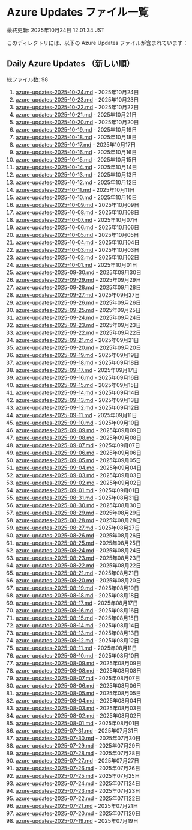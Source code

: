 # Azure Updates ファイル一覧

最終更新: 2025年10月24日 12:01:34 JST

このディレクトリには、以下の Azure Updates ファイルが含まれています：

## Daily Azure Updates （新しい順）

総ファイル数: 98

1. [azure-updates-2025-10-24.md](./azure-updates-2025-10-24.md) - 2025年10月24日
2. [azure-updates-2025-10-23.md](./azure-updates-2025-10-23.md) - 2025年10月23日
3. [azure-updates-2025-10-22.md](./azure-updates-2025-10-22.md) - 2025年10月22日
4. [azure-updates-2025-10-21.md](./azure-updates-2025-10-21.md) - 2025年10月21日
5. [azure-updates-2025-10-20.md](./azure-updates-2025-10-20.md) - 2025年10月20日
6. [azure-updates-2025-10-19.md](./azure-updates-2025-10-19.md) - 2025年10月19日
7. [azure-updates-2025-10-18.md](./azure-updates-2025-10-18.md) - 2025年10月18日
8. [azure-updates-2025-10-17.md](./azure-updates-2025-10-17.md) - 2025年10月17日
9. [azure-updates-2025-10-16.md](./azure-updates-2025-10-16.md) - 2025年10月16日
10. [azure-updates-2025-10-15.md](./azure-updates-2025-10-15.md) - 2025年10月15日
11. [azure-updates-2025-10-14.md](./azure-updates-2025-10-14.md) - 2025年10月14日
12. [azure-updates-2025-10-13.md](./azure-updates-2025-10-13.md) - 2025年10月13日
13. [azure-updates-2025-10-12.md](./azure-updates-2025-10-12.md) - 2025年10月12日
14. [azure-updates-2025-10-11.md](./azure-updates-2025-10-11.md) - 2025年10月11日
15. [azure-updates-2025-10-10.md](./azure-updates-2025-10-10.md) - 2025年10月10日
16. [azure-updates-2025-10-09.md](./azure-updates-2025-10-09.md) - 2025年10月09日
17. [azure-updates-2025-10-08.md](./azure-updates-2025-10-08.md) - 2025年10月08日
18. [azure-updates-2025-10-07.md](./azure-updates-2025-10-07.md) - 2025年10月07日
19. [azure-updates-2025-10-06.md](./azure-updates-2025-10-06.md) - 2025年10月06日
20. [azure-updates-2025-10-05.md](./azure-updates-2025-10-05.md) - 2025年10月05日
21. [azure-updates-2025-10-04.md](./azure-updates-2025-10-04.md) - 2025年10月04日
22. [azure-updates-2025-10-03.md](./azure-updates-2025-10-03.md) - 2025年10月03日
23. [azure-updates-2025-10-02.md](./azure-updates-2025-10-02.md) - 2025年10月02日
24. [azure-updates-2025-10-01.md](./azure-updates-2025-10-01.md) - 2025年10月01日
25. [azure-updates-2025-09-30.md](./azure-updates-2025-09-30.md) - 2025年09月30日
26. [azure-updates-2025-09-29.md](./azure-updates-2025-09-29.md) - 2025年09月29日
27. [azure-updates-2025-09-28.md](./azure-updates-2025-09-28.md) - 2025年09月28日
28. [azure-updates-2025-09-27.md](./azure-updates-2025-09-27.md) - 2025年09月27日
29. [azure-updates-2025-09-26.md](./azure-updates-2025-09-26.md) - 2025年09月26日
30. [azure-updates-2025-09-25.md](./azure-updates-2025-09-25.md) - 2025年09月25日
31. [azure-updates-2025-09-24.md](./azure-updates-2025-09-24.md) - 2025年09月24日
32. [azure-updates-2025-09-23.md](./azure-updates-2025-09-23.md) - 2025年09月23日
33. [azure-updates-2025-09-22.md](./azure-updates-2025-09-22.md) - 2025年09月22日
34. [azure-updates-2025-09-21.md](./azure-updates-2025-09-21.md) - 2025年09月21日
35. [azure-updates-2025-09-20.md](./azure-updates-2025-09-20.md) - 2025年09月20日
36. [azure-updates-2025-09-19.md](./azure-updates-2025-09-19.md) - 2025年09月19日
37. [azure-updates-2025-09-18.md](./azure-updates-2025-09-18.md) - 2025年09月18日
38. [azure-updates-2025-09-17.md](./azure-updates-2025-09-17.md) - 2025年09月17日
39. [azure-updates-2025-09-16.md](./azure-updates-2025-09-16.md) - 2025年09月16日
40. [azure-updates-2025-09-15.md](./azure-updates-2025-09-15.md) - 2025年09月15日
41. [azure-updates-2025-09-14.md](./azure-updates-2025-09-14.md) - 2025年09月14日
42. [azure-updates-2025-09-13.md](./azure-updates-2025-09-13.md) - 2025年09月13日
43. [azure-updates-2025-09-12.md](./azure-updates-2025-09-12.md) - 2025年09月12日
44. [azure-updates-2025-09-11.md](./azure-updates-2025-09-11.md) - 2025年09月11日
45. [azure-updates-2025-09-10.md](./azure-updates-2025-09-10.md) - 2025年09月10日
46. [azure-updates-2025-09-09.md](./azure-updates-2025-09-09.md) - 2025年09月09日
47. [azure-updates-2025-09-08.md](./azure-updates-2025-09-08.md) - 2025年09月08日
48. [azure-updates-2025-09-07.md](./azure-updates-2025-09-07.md) - 2025年09月07日
49. [azure-updates-2025-09-06.md](./azure-updates-2025-09-06.md) - 2025年09月06日
50. [azure-updates-2025-09-05.md](./azure-updates-2025-09-05.md) - 2025年09月05日
51. [azure-updates-2025-09-04.md](./azure-updates-2025-09-04.md) - 2025年09月04日
52. [azure-updates-2025-09-03.md](./azure-updates-2025-09-03.md) - 2025年09月03日
53. [azure-updates-2025-09-02.md](./azure-updates-2025-09-02.md) - 2025年09月02日
54. [azure-updates-2025-09-01.md](./azure-updates-2025-09-01.md) - 2025年09月01日
55. [azure-updates-2025-08-31.md](./azure-updates-2025-08-31.md) - 2025年08月31日
56. [azure-updates-2025-08-30.md](./azure-updates-2025-08-30.md) - 2025年08月30日
57. [azure-updates-2025-08-29.md](./azure-updates-2025-08-29.md) - 2025年08月29日
58. [azure-updates-2025-08-28.md](./azure-updates-2025-08-28.md) - 2025年08月28日
59. [azure-updates-2025-08-27.md](./azure-updates-2025-08-27.md) - 2025年08月27日
60. [azure-updates-2025-08-26.md](./azure-updates-2025-08-26.md) - 2025年08月26日
61. [azure-updates-2025-08-25.md](./azure-updates-2025-08-25.md) - 2025年08月25日
62. [azure-updates-2025-08-24.md](./azure-updates-2025-08-24.md) - 2025年08月24日
63. [azure-updates-2025-08-23.md](./azure-updates-2025-08-23.md) - 2025年08月23日
64. [azure-updates-2025-08-22.md](./azure-updates-2025-08-22.md) - 2025年08月22日
65. [azure-updates-2025-08-21.md](./azure-updates-2025-08-21.md) - 2025年08月21日
66. [azure-updates-2025-08-20.md](./azure-updates-2025-08-20.md) - 2025年08月20日
67. [azure-updates-2025-08-19.md](./azure-updates-2025-08-19.md) - 2025年08月19日
68. [azure-updates-2025-08-18.md](./azure-updates-2025-08-18.md) - 2025年08月18日
69. [azure-updates-2025-08-17.md](./azure-updates-2025-08-17.md) - 2025年08月17日
70. [azure-updates-2025-08-16.md](./azure-updates-2025-08-16.md) - 2025年08月16日
71. [azure-updates-2025-08-15.md](./azure-updates-2025-08-15.md) - 2025年08月15日
72. [azure-updates-2025-08-14.md](./azure-updates-2025-08-14.md) - 2025年08月14日
73. [azure-updates-2025-08-13.md](./azure-updates-2025-08-13.md) - 2025年08月13日
74. [azure-updates-2025-08-12.md](./azure-updates-2025-08-12.md) - 2025年08月12日
75. [azure-updates-2025-08-11.md](./azure-updates-2025-08-11.md) - 2025年08月11日
76. [azure-updates-2025-08-10.md](./azure-updates-2025-08-10.md) - 2025年08月10日
77. [azure-updates-2025-08-09.md](./azure-updates-2025-08-09.md) - 2025年08月09日
78. [azure-updates-2025-08-08.md](./azure-updates-2025-08-08.md) - 2025年08月08日
79. [azure-updates-2025-08-07.md](./azure-updates-2025-08-07.md) - 2025年08月07日
80. [azure-updates-2025-08-06.md](./azure-updates-2025-08-06.md) - 2025年08月06日
81. [azure-updates-2025-08-05.md](./azure-updates-2025-08-05.md) - 2025年08月05日
82. [azure-updates-2025-08-04.md](./azure-updates-2025-08-04.md) - 2025年08月04日
83. [azure-updates-2025-08-03.md](./azure-updates-2025-08-03.md) - 2025年08月03日
84. [azure-updates-2025-08-02.md](./azure-updates-2025-08-02.md) - 2025年08月02日
85. [azure-updates-2025-08-01.md](./azure-updates-2025-08-01.md) - 2025年08月01日
86. [azure-updates-2025-07-31.md](./azure-updates-2025-07-31.md) - 2025年07月31日
87. [azure-updates-2025-07-30.md](./azure-updates-2025-07-30.md) - 2025年07月30日
88. [azure-updates-2025-07-29.md](./azure-updates-2025-07-29.md) - 2025年07月29日
89. [azure-updates-2025-07-28.md](./azure-updates-2025-07-28.md) - 2025年07月28日
90. [azure-updates-2025-07-27.md](./azure-updates-2025-07-27.md) - 2025年07月27日
91. [azure-updates-2025-07-26.md](./azure-updates-2025-07-26.md) - 2025年07月26日
92. [azure-updates-2025-07-25.md](./azure-updates-2025-07-25.md) - 2025年07月25日
93. [azure-updates-2025-07-24.md](./azure-updates-2025-07-24.md) - 2025年07月24日
94. [azure-updates-2025-07-23.md](./azure-updates-2025-07-23.md) - 2025年07月23日
95. [azure-updates-2025-07-22.md](./azure-updates-2025-07-22.md) - 2025年07月22日
96. [azure-updates-2025-07-21.md](./azure-updates-2025-07-21.md) - 2025年07月21日
97. [azure-updates-2025-07-20.md](./azure-updates-2025-07-20.md) - 2025年07月20日
98. [azure-updates-2025-07-19.md](./azure-updates-2025-07-19.md) - 2025年07月19日
